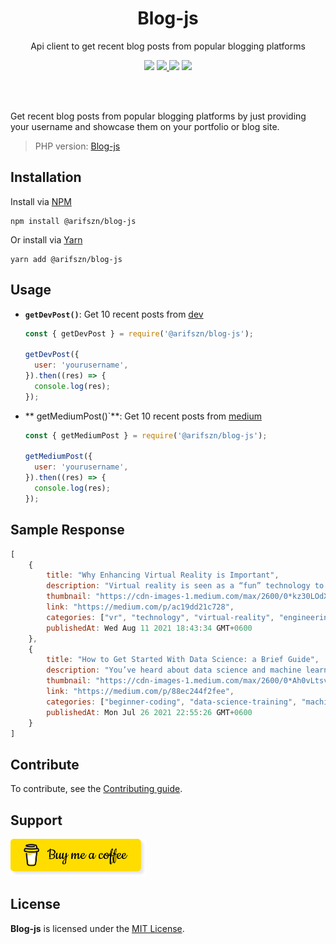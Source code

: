 <h1 align="center">Blog-js</h1>
<p align="center">Api client to get recent blog posts from popular blogging platforms</p>

<p align="center">
    <a href="https://www.npmjs.com/package/@arifszn/blog-js"><img src="https://img.shields.io/npm/v/@arifszn/blog-js"/></a>
    <a href="https://github.com/arifszn/gitprofile/blob/main/CONTRIBUTING.md">
      <img src="https://img.shields.io/badge/contributions-welcome-brightgreen.svg?style=flat"/>
    </a>
    <a href="https://github.com/arifszn/blog-js/blob/main/LICENSE"><img src="https://img.shields.io/github/license/arifszn/blog-js"/></a>
    <a href="https://twitter.com/intent/tweet?text=Api%20client%20to%20get%20recent%20blog%20posts%20from%20popular%20blogging%20platforms.&url=https://github.com/arifszn/blog-js&hashtags=javascript,opensource,js,webdev,developers">
      <img src="https://img.shields.io/twitter/url?style=social&url=https%3A%2F%2Fgithub.com%2Farifszn%2Fblog-js"/>
    </a>
</p>

<br/>
<br/>

<p>Get recent blog posts from popular blogging platforms by just providing your username and showcase them on your portfolio or blog site.</p>

> PHP version: <a href="https://github.com/arifszn/blog-js-php">Blog-js</a>

## Installation

Install via <a href="https://www.npmjs.com/package/@arifszn/blog-js">NPM</a>

```
npm install @arifszn/blog-js
```

Or install via <a href="https://yarnpkg.com/package/@arifszn/blog-js">Yarn</a>

```
yarn add @arifszn/blog-js
```

## Usage

- **`getDevPost()`**: Get 10 recent posts from [dev](https://dev.to)

  ```js
  const { getDevPost } = require('@arifszn/blog-js');

  getDevPost({
    user: 'yourusername',
  }).then((res) => {
    console.log(res);
  });
  ```

- ** getMediumPost()`**: Get 10 recent posts from [medium](https://medium.com)

  ```js
  const { getMediumPost } = require('@arifszn/blog-js');

  getMediumPost({
    user: 'yourusername',
  }).then((res) => {
    console.log(res);
  });
  ```

## Sample Response

```js
[
    {
        title: "Why Enhancing Virtual Reality is Important",
        description: "Virtual reality is seen as a “fun” technology to some without much...",
        thumbnail: "https://cdn-images-1.medium.com/max/2600/0*kz30LOdXT8CyOymh",
        link: "https://medium.com/p/ac19dd21c728",
        categories: ["vr", "technology", "virtual-reality", "engineering", "artificial-intelligence"],
        publishedAt: Wed Aug 11 2021 18:43:34 GMT+0600
    },
    {
        title: "How to Get Started With Data Science: a Brief Guide",
        description: "You’ve heard about data science and machine learning, and you want to get started. Maybe you hear...",
        thumbnail: "https://cdn-images-1.medium.com/max/2600/0*Ah0vLtsvxqUvRWuS",
        link: "https://medium.com/p/88ec244f2fee",
        categories: ["beginner-coding", "data-science-training", "machine-learning-course"],
        publishedAt: Mon Jul 26 2021 22:55:26 GMT+0600
    }
]
```

## Contribute

To contribute, see the [Contributing guide](https://github.com/arifszn/blog-js/blob/main/CONTRIBUTING.md).

## Support

<a href="https://www.buymeacoffee.com/arifszn" target="_blank">
  <img src="https://raw.githubusercontent.com/arifszn/arifszn/main/assets/bmc-button.png" alt="Buy Me A Coffee" style="height: 60px !important;width: 217px !important;" >
</a>

## License

**Blog-js** is licensed under the [MIT License](https://github.com/arifszn/blog-js/blob/main/LICENSE).
